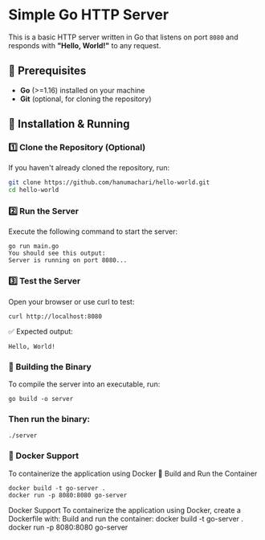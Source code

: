 # Simple Go HTTP Server  

This is a basic HTTP server written in Go that listens on port `8080` and responds with **"Hello, World!"** to any request.  

## 📌 Prerequisites  
- **Go** (>=1.16) installed on your machine  
- **Git** (optional, for cloning the repository)  

## 🚀 Installation & Running  

### 1️⃣ Clone the Repository (Optional)  
If you haven't already cloned the repository, run:  
```sh
git clone https://github.com/hanumachari/hello-world.git
cd hello-world
```
### 2️⃣ Run the Server
Execute the following command to start the server:
```
go run main.go
You should see this output:
Server is running on port 8080...
```
### 3️⃣ Test the Server
Open your browser or use curl to test:
```
curl http://localhost:8080
```
✅ Expected output:
```
Hello, World!
```
### 🔧 Building the Binary
To compile the server into an executable, run:
```
go build -o server
```
### Then run the binary:
```
./server
```
### 🐳 Docker Support
To containerize the application using Docker
🔹 Build and Run the Container
```
docker build -t go-server .
docker run -p 8080:8080 go-server
```


Docker Support
To containerize the application using Docker, create a Dockerfile with:
Build and run the container:
docker build -t go-server .
docker run -p 8080:8080 go-server
